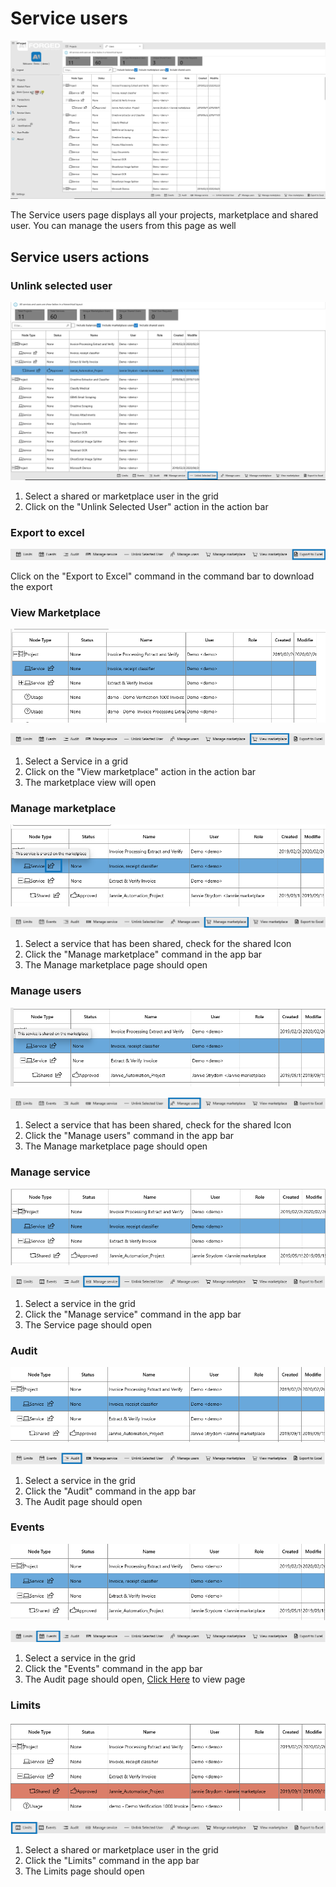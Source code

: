 # Service users

![](<.gitbook/assets/image (20) (1) (1).png>)

The Service users page displays all your projects, marketplace and shared user. You can manage the users from this page as well

## Service users actions

### Unlink selected user

![](<.gitbook/assets/image (30) (1) (1).png>)

1. Select a shared or marketplace user in the grid
2. Click on the "Unlink Selected User" action in the action bar

### Export to excel

![](<.gitbook/assets/image (31) (1) (1).png>)

Click on the "Export to Excel" command in the command bar to download the export

### View Marketplace

![](<.gitbook/assets/image (19) (1) (1).png>)

![](<.gitbook/assets/image (7) (1) (1).png>)

1. Select a Service in a grid
2. Click on the "View marketplace" action in the action bar
3. The marketplace view will open

### Manage marketplace

![](<.gitbook/assets/image (54) (1).png>)

![](<.gitbook/assets/image (40) (1).png>)

1. Select a service that has been shared, check for the shared Icon
2. Click the "Manage marketplace" command in the app bar
3. The Manage marketplace page should open

### Manage users

![](<assets/image (14).png>)

![](<.gitbook/assets/image (44) (1).png>)

1. Select a service that has been shared, check for the shared Icon
2. Click the "Manage users" command in the app bar
3. The Manage marketplace page should open

### Manage service

![](<.gitbook/assets/image (1) (1) (1).png>)

![](<assets/image (43).png>)

1. Select a service in the grid
2. Click the "Manage service" command in the app bar
3. The Service page should open

### Audit

![](<.gitbook/assets/image (29) (1) (1) (1) (1).png>)

![](<.gitbook/assets/image (42) (2) (1).png>)

1. Select a service in the grid
2. Click the "Audit" command in the app bar
3. The Audit page should open

### Events

![](<.gitbook/assets/image (48) (1) (1).png>)

![](<.gitbook/assets/image (3) (1) (1).png>)

1. Select a service in the grid
2. Click the "Events" command in the app bar
3. The Audit page should open, [Click Here](https://github.com/aiforged/docs/tree/3bbbcd81b0a8fe713555694db96d779ff6a45d2b/services/subpages/audit.md) to view page

### Limits

![](<.gitbook/assets/image (27) (1) (1).png>)

![](<.gitbook/assets/image (23) (1) (1) (1) (1).png>)

1. Select a shared or marketplace user in the grid
2. Click the "Limits" command in the app bar
3. The Limits page should open
